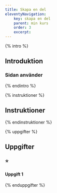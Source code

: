 ```yaml
---
title: Skapa en del
eleventyNavigation:
    key: skapa en del
    parent: min kurs
    order: 3
    excerpt: 
---
```

{% intro %}

## Introduktion

### Sidan använder

{% endintro %}

{% instruktioner %}

## Instruktioner

{% endinstruktioner %}

{% uppgifter %}

## Uppgifter
### ⭐
#### Uppgift 1



{% enduppgifter %}